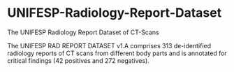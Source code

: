 # UNIFESP-Radiology-Report-Dataset
The UNIFESP Radiology Report Dataset of CT-Scans

The UNIFESP RAD REPORT DATASET v1.A comprises 313 de-identified radiology reports of CT scans from different body parts and is annotated for critical findings (42 positives and 272 negatives).
